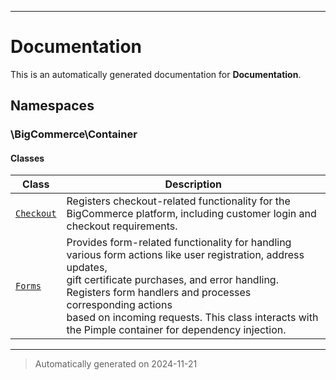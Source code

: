 
***

# Documentation



This is an automatically generated documentation for **Documentation**.


## Namespaces


### \BigCommerce\Container

#### Classes

| Class | Description |
|-------|-------------|
| [`Checkout`](./classes/BigCommerce/Container/Checkout.md) | Registers checkout-related functionality for the BigCommerce platform, including customer login and checkout requirements.|
| [`Forms`](./classes/BigCommerce/Container/Forms.md) | Provides form-related functionality for handling various form actions like user registration, address updates,<br />gift certificate purchases, and error handling. Registers form handlers and processes corresponding actions<br />based on incoming requests. This class interacts with the Pimple container for dependency injection.|




***
> Automatically generated on 2024-11-21
